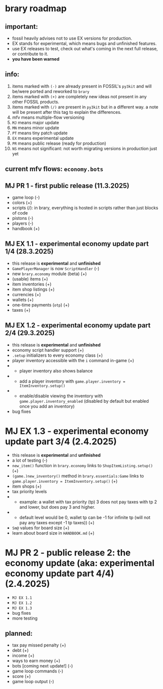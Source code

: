 # brary roadmap

## important:
- fossil heavily advises not to use EX versions for production.
- EX stands for experimental, which means bugs and unfinished features.
- use EX releases to test, check out what's coming in the next full release, or contribute to it.
- **you have been warned**

## info:
1. items marked with `(-)` are already present in FOSSIL's `py3kit` and will be/were ported and reworked to `brary`
2. items marked with `(+)` are completely new ideas not present in any other FOSSIL products.
3. items marked with `(/)` are present in `py3kit` but in a different way. a note will be present after this tag to explain the differences.
4. mfv means multiple-flow versioning
5. `MJ` means major update
6. `MN` means minor update
7. `PT` means tiny patch update
8. `EX` means experimental update
9. `PR` means public release (ready for production)
10. `NS` means not significant: not worth migrating versions in production just yet

## current mfv flows: `economy.bots`

## MJ PR 1 - first public release (11.3.2025)
- game loop (-)
- colors (+)
- scripts (/): in brary, everything is hosted in scripts rather than just blocks of code
- pistons (-)
- players (-)
- handbook (+)

## MJ EX 1.1 - experimental economy update part 1/4 (28.3.2025)
- this release is **experimental** and **unfinished**
- `GamePlayerManager` is now `ScriptHandler` (-)
- new `brary.economy` module (beta) (+)
- (usable) items (+)
- item inventories (+)
- item shop listings (+)
- currencies (+)
- wallets (+)
- one-time payments (`otp`) (+)
- taxes (+)

## MJ EX 1.2 - experimental economy update part 2/4 (29.3.2025)
- this release is **experimental** and **unfinished**
- economy script handler support (+)
- `.setup` initializers to every economy class (+)
- player inventory accessible with the `i` command in-game (+)
- - player inventory also shows balance
- - add a player inventory with `game.player.inventory = ItemInventory.setup()`
- - enable/disable viewing the inventory with `game.player.inventory_enabled` (disabled by default but enabled once you add an inventory)
- bug fixes

# MJ EX 1.3 - experimental economy update part 3/4 (2.4.2025)
- this release is **experimental** and **unfinished**
- a lot of testing (-)
- `new_item()` function in `brary.economy` links to `ShopItemListing.setup()` (+)
- `(game.)new_inventory()` method in `brary.essentials:Game` links to `game.player.inventory = ItemInventory.setup()` (+) 
- item shops (+)
- tax priority levels
- - example: a wallet with tax priority (tp) 3 does not pay taxes with tp 2 and lower, but does pay 3 and higher.
- - default level would be 0, wallet tp can be -1 for infinite tp (will not pay any taxes except -1 tp taxes)) (+)
- `Sm@` values for board size (+)
- learn about board size in `HANDBOOK.md` (+)

# MJ PR 2 - public release 2: the economy update (aka: experimental economy update part 4/4) (2.4.2025)
- `MJ EX 1.1`
- `MJ EX 1.2`
- `MJ EX 1.3`
- bug fixes
- more testing

## planned:
- tax pay missed penalty (+)
- debt (+)
- income (+)
- ways to earn money (+)
- bots [coming next update!] (-)
- game loop commands (-)
- score (+)
- game loop output (-)